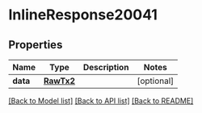 # InlineResponse20041

## Properties
Name | Type | Description | Notes
------------ | ------------- | ------------- | -------------
**data** | [**RawTx2**](RawTx2.md) |  | [optional] 

[[Back to Model list]](../README.md#documentation-for-models) [[Back to API list]](../README.md#documentation-for-api-endpoints) [[Back to README]](../README.md)

